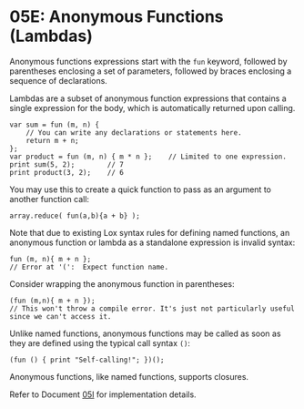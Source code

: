 # 05E: Anonymous Functions (Lambdas)

Anonymous functions expressions start with the `fun` keyword, followed by parentheses enclosing a set of parameters, followed by braces enclosing a sequence of declarations.

Lambdas are a subset of anonymous function expressions that contains a single expression for the body, which is automatically returned upon calling.

```
var sum = fun (m, n) {
    // You can write any declarations or statements here.
    return m + n;
};
var product = fun (m, n) { m * n };    // Limited to one expression.
print sum(5, 2);        // 7
print product(3, 2);    // 6
```

You may use this to create a quick function to pass as an argument to another function call:

```
array.reduce( fun(a,b){a + b} );
```

Note that due to existing Lox syntax rules for defining named functions, an anonymous function or lambda as a standalone expression is invalid syntax:  

```
fun (m, n){ m + n };
// Error at '(':  Expect function name.
```

Consider wrapping the anonymous function in parentheses:

```
(fun (m,n){ m + n });
// This won't throw a compile error. It's just not particularly useful since we can't access it.
```

Unlike named functions, anonymous functions may be called as soon as they are defined using the typical call syntax `()`:

```
(fun () { print "Self-calling!"; })();
```

Anonymous functions, like named functions, supports closures.

Refer to Document [05I](../internal/05I_Lambdas.md) for implementation details.
